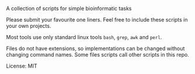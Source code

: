 A collection of scripts for simple bioinformatic tasks

Please submit your favourite one liners. Feel free to include these scripts
in your own projects. 

Most tools use only standard linux tools `bash`, `grep`, `awk` and `perl`.

Files do not have extensions, so implementations can be changed without changing command names. Some files scripts call other scripts in this repo. 

License: MIT
